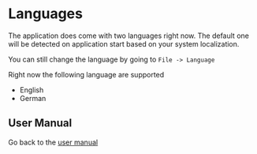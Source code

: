 # Languages

The application does come with two languages right now. The default one will be detected on application start based on your system localization.

You can still change the language by going to `File -> Language`

Right now the following language are supported

- English
- German

## User Manual

Go back to the [user manual][back]

[back]: user-manual.md